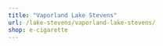 ```yaml
---
title: "Vaporland Lake Stevens"
url: /lake-stevens/vaporland-lake-stevens/
shop: e-cigarette
---
```

